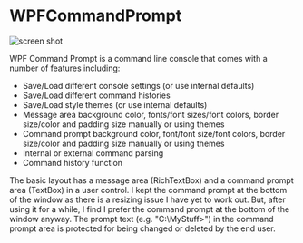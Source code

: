 # WPFCommandPrompt
![screen shot](https://github.com/LGM-Consulting/WcfCommandPrompt/blob/master/logo.png)

WPF Command Prompt is a command line console that comes with a number of features including:

* Save/Load different console settings (or use internal defaults)
* Save/Load different command histories
* Save/Load style themes (or use internal defaults)
* Message area background color, fonts/font sizes/font colors, border size/color and padding size manually or using themes
* Command prompt background color, font/font size/font colors, border size/color and padding size manually or using themes
* Internal or external command parsing
* Command history function

The basic layout has a message area (RichTextBox) and a command prompt area (TextBox) in a user control. I kept the command prompt at the bottom of the window as there is a resizing issue I have yet to work out. But, after using it for a while, I find I prefer the command prompt at the bottom of the window anyway. The prompt text (e.g. "C:\MyStuff\>") in the command prompt area is protected for being changed or deleted by the end user.
